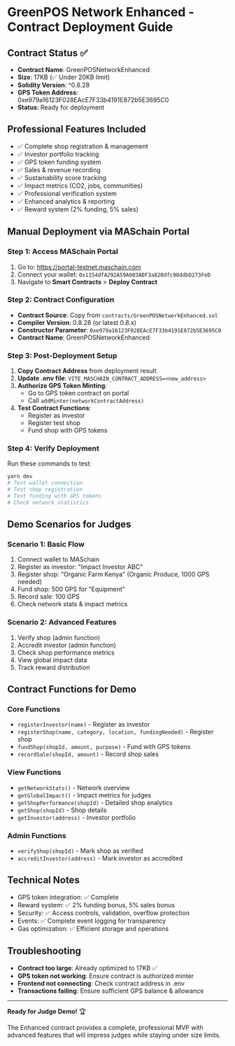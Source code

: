 # GreenPOS Network Enhanced - Contract Deployment Guide

## Contract Status ✅
- **Contract Name**: GreenPOSNetworkEnhanced  
- **Size**: 17KB (✅ Under 20KB limit)
- **Solidity Version**: ^0.8.28
- **GPS Token Address**: 0xe979a16123F028EAcE7F33b4191E872b5E3695C0
- **Status**: Ready for deployment

## Professional Features Included
- ✅ Complete shop registration & management
- ✅ Investor portfolio tracking  
- ✅ GPS token funding system
- ✅ Sales & revenue recording
- ✅ Sustainability score tracking
- ✅ Impact metrics (CO2, jobs, communities)
- ✅ Professional verification system
- ✅ Enhanced analytics & reporting
- ✅ Reward system (2% funding, 5% sales)

## Manual Deployment via MASchain Portal

### Step 1: Access MASchain Portal
1. Go to: https://portal-testnet.maschain.com
2. Connect your wallet: `0x1154dfA292A59A003ADF3a820dfc98ddbD273FeD`
3. Navigate to **Smart Contracts** > **Deploy Contract**

### Step 2: Contract Configuration
- **Contract Source**: Copy from `contracts/GreenPOSNetworkEnhanced.sol`
- **Compiler Version**: 0.8.28 (or latest 0.8.x)
- **Constructor Parameter**: `0xe979a16123F028EAcE7F33b4191E872b5E3695C0`
- **Contract Name**: GreenPOSNetworkEnhanced

### Step 3: Post-Deployment Setup
1. **Copy Contract Address** from deployment result
2. **Update .env file**: `VITE_MASCHAIN_CONTRACT_ADDRESS=<new_address>`
3. **Authorize GPS Token Minting**:
   - Go to GPS token contract on portal
   - Call `addMinter(networkContractAddress)`
4. **Test Contract Functions**:
   - Register as investor
   - Register test shop
   - Fund shop with GPS tokens

### Step 4: Verify Deployment
Run these commands to test:
```bash
yarn dev
# Test wallet connection
# Test shop registration  
# Test funding with GPS tokens
# Check network statistics
```

## Demo Scenarios for Judges

### Scenario 1: Basic Flow
1. Connect wallet to MASchain
2. Register as investor: "Impact Investor ABC"
3. Register shop: "Organic Farm Kenya" (Organic Produce, 1000 GPS needed)
4. Fund shop: 500 GPS for "Equipment"
5. Record sale: 100 GPS
6. Check network stats & impact metrics

### Scenario 2: Advanced Features
1. Verify shop (admin function)
2. Accredit investor (admin function)  
3. Check shop performance metrics
4. View global impact data
5. Track reward distribution

## Contract Functions for Demo

### Core Functions
- `registerInvestor(name)` - Register as investor
- `registerShop(name, category, location, fundingNeeded)` - Register shop
- `fundShop(shopId, amount, purpose)` - Fund with GPS tokens
- `recordSale(shopId, amount)` - Record shop sales

### View Functions  
- `getNetworkStats()` - Network overview
- `getGlobalImpact()` - Impact metrics for judges
- `getShopPerformance(shopId)` - Detailed shop analytics
- `getShop(shopId)` - Shop details
- `getInvestor(address)` - Investor portfolio

### Admin Functions
- `verifyShop(shopId)` - Mark shop as verified
- `accreditInvestor(address)` - Mark investor as accredited

## Technical Notes
- GPS token integration: ✅ Complete
- Reward system: ✅ 2% funding bonus, 5% sales bonus  
- Security: ✅ Access controls, validation, overflow protection
- Events: ✅ Complete event logging for transparency
- Gas optimization: ✅ Efficient storage and operations

## Troubleshooting
- **Contract too large**: Already optimized to 17KB ✅
- **GPS token not working**: Ensure contract is authorized minter
- **Frontend not connecting**: Check contract address in .env
- **Transactions failing**: Ensure sufficient GPS balance & allowance

---

**Ready for Judge Demo!** 🏆

The Enhanced contract provides a complete, professional MVP with advanced features that will impress judges while staying under size limits.
